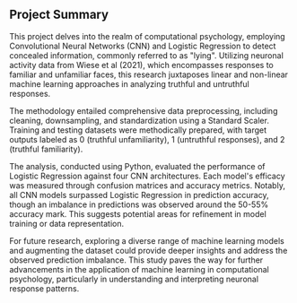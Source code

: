## Project Summary

This project delves into the realm of computational psychology, employing Convolutional Neural Networks (CNN) and Logistic Regression to detect concealed information, commonly referred to as "lying". Utilizing neuronal activity data from Wiese et al (2021), which encompasses responses to familiar and unfamiliar faces, this research juxtaposes linear and non-linear machine learning approaches in analyzing truthful and untruthful responses.

The methodology entailed comprehensive data preprocessing, including cleaning, downsampling, and standardization using a Standard Scaler. Training and testing datasets were methodically prepared, with target outputs labeled as 0 (truthful unfamiliarity), 1 (untruthful responses), and 2 (truthful familiarity).

The analysis, conducted using Python, evaluated the performance of Logistic Regression against four CNN architectures. Each model's efficacy was measured through confusion matrices and accuracy metrics. Notably, all CNN models surpassed Logistic Regression in prediction accuracy, though an imbalance in predictions was observed around the 50-55% accuracy mark. This suggests potential areas for refinement in model training or data representation.

For future research, exploring a diverse range of machine learning models and augmenting the dataset could provide deeper insights and address the observed prediction imbalance. This study paves the way for further advancements in the application of machine learning in computational psychology, particularly in understanding and interpreting neuronal response patterns.
